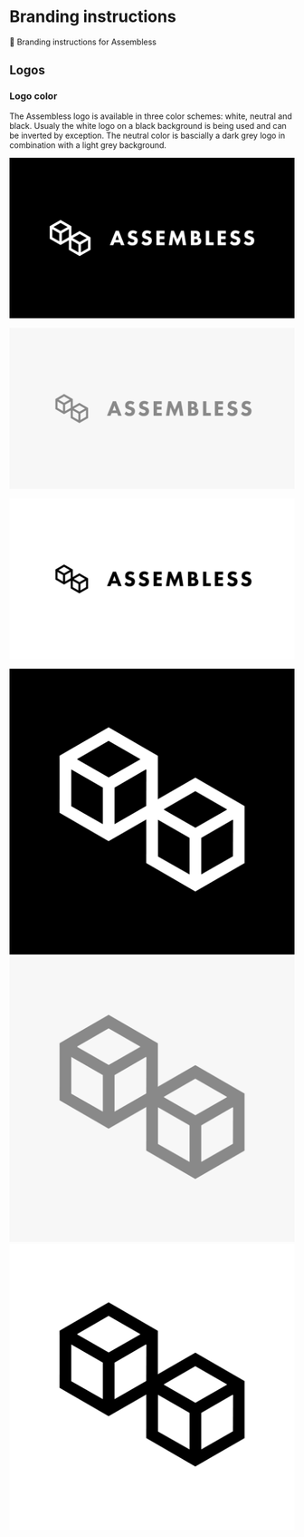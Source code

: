 # Branding instructions
👕 Branding instructions for Assembless

## Logos

### Logo color

The Assembless logo is available in three color schemes: white, neutral and black. Usualy the white logo on a black background is being used and can be inverted by exception. The neutral color is bascially a dark grey logo in combination with a light grey background.

![White Full](/logos/banners/assembless_banner01.png?raw=true "Assembless White")

![Neutral Full](/logos/banners/assembless_banner04.png?raw=true "Assembless Neutral")

![Black Full](/logos/banners/assembless_banner03.png?raw=true "Assembless Black")


![White Logo](/logos/examples/logo_white.png?raw=true "Assembless White")
![Neutral Logo](/logos/examples/logo_neutral.png?raw=true "Assembless Neutral")
![Black Logo](/logos/examples/logo_black.png?raw=true "Assembless Black")